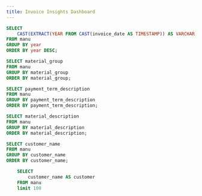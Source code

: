 ```yaml
---
title: Invoice Insights Dashboard
---
```



<center>
   
<Dropdown data={year} name=year value=year title="Year" defaultValue="%">
    <DropdownOption value="%" valueLabel="All"/>
</Dropdown>

<Dropdown data={material_group} name=material_group value=material_group defaultValue='%' title="Material Group">
  <DropdownOption value="%" valueLabel="All"/>
</Dropdown>

<Dropdown data={payment_term_description} name=payment_term_description value=payment_term_description defaultValue='%' title="Payment Term">
  <DropdownOption value="%" valueLabel="All"/>
</Dropdown>

<Dropdown data={sku} name=sku value=material_description defaultValue='%' title="SKU">
  <DropdownOption value="%" valueLabel="All"/>
</Dropdown>

<Dropdown data={customer} name=customer value=customer_name defaultValue='%' title="Customer">
  <DropdownOption value="%" valueLabel="All"/>
</Dropdown>

</center>


```sql year
SELECT
    CAST(EXTRACT(YEAR FROM CAST(invoice_date AS TIMESTAMP)) AS VARCHAR) AS year
FROM manu
GROUP BY year
ORDER BY year DESC;
```

```sql material_group
SELECT material_group
FROM manu
GROUP BY material_group
ORDER BY material_group;
```

```sql payment_term_description            
SELECT payment_term_description
FROM manu
GROUP BY payment_term_description
ORDER BY payment_term_description;
```



```sql sku
SELECT material_description
FROM manu
GROUP BY material_description
ORDER BY material_description;
``` 

```sql customer
SELECT customer_name
FROM manu
GROUP BY customer_name
ORDER BY customer_name;
``` 


```sql customer_level
    SELECT
        customer_name AS customer
    FROM manu
    limit 100
```



<DataTable 
    data={customer_level}
    subtitle="Only customers invoiced in the last 3 months are included"
    rows=15
    wrapTitles=true
/>

